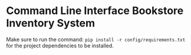 # Command Line Interface Bookstore Inventory System

Make sure to run the command: `pip install -r config/requirements.txt` for the project dependencies to be installed.